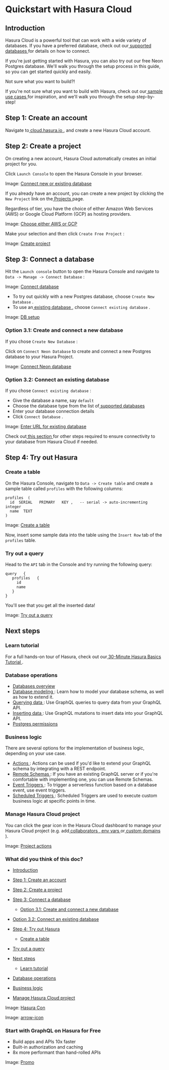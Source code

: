 # Quickstart with Hasura Cloud

## Introduction​

Hasura Cloud is a powerful tool that can work with a wide variety of databases. If you have a preferred database, check
out our[ supported databases ](https://hasura.io/docs/latest/databases/overview/)for details on how to connect.

If you're just getting started with Hasura, you can also try out our free Neon Postgres database. We'll walk you through
the setup process in this guide, so you can get started quickly and easily.

Not sure what you want to build?!

If you're not sure what you want to build with Hasura, check out our[ sample use cases ](https://hasura.io/docs/latest/getting-started/use-case/overview/)for inspiration, and we'll walk you through the setup
step-by-step!

## Step 1: Create an account​

Navigate to[ cloud.hasura.io ](https://cloud.hasura.io/signup/?pg=docs&plcmt=body&cta=navigate-to-cloud-hasura-io&tech=default&skip_onboarding=true),
and create a new Hasura Cloud account.

## Step 2: Create a project​

On creating a new account, Hasura Cloud automatically creates an initial project for you.

Click `Launch Console` to open the Hasura Console in your browser.

Image: [ Connect new or existing database ](https://hasura.io/docs/assets/images/cloud-initial-project-launch-console-209b8e43a2b99ca84d28c6ececec1a8e.png)

If you already have an account, you can create a new project by clicking the `New Project` link on the[ Projects ](https://cloud.hasura.io/projects)page.

Regardless of tier, you have the choice of either Amazon Web Services (AWS) or Google Cloud Platform (GCP) as hosting
providers.

Image: [ Choose either AWS or GCP ](https://hasura.io/docs/assets/images/getting-started-cloud-aws-and-gcp-emphasis-0d3a39a43d2ef041d075086b9708df6a.png)

Make your selection and then click `Create Free Project` :

Image: [ Create project ](https://hasura.io/docs/assets/images/getting-started-cloud-create-project-9e08e17020f324f6226142006df179f6.png)

## Step 3: Connect a database​

Hit the `Launch console` button to open the Hasura Console and navigate to `Data -> Manage -> Connect Database` :

Image: [ Connect database ](https://hasura.io/docs/assets/images/connect-db-console-d08a940e3d5f1f710ba1c83383920b77.png)

- To try out quickly with a new Postgres database, choose `Create New Database` .
- To use an[ existing database ](https://hasura.io/docs/latest/databases/overview/), choose `Connect existing database` .


Image: [ DB setup ](https://hasura.io/docs/assets/images/db-setup-d68b57e03d089832105feb9a7ab8d177.png)

### Option 3.1: Create and connect a new database​

If you chose `Create New Database` :

Click on `Connect Neon Database` to create and connect a new Postgres database to your Hasura Project.

Image: [ Connect Neon database ](https://hasura.io/docs/assets/images/connect_neon_database-20d34cdbe67ad3bdd7dab65e2f0b19cb.png)

### Option 3.2: Connect an existing database​

If you chose `Connect existing database` :

- Give the database a name, say `default`
- Choose the database type from the list of[ supported databases ](https://hasura.io/docs/latest/databases/overview/#supported-databases)
- Enter your database connection details
- Click `Connect Database` .


Image: [ Enter URL for existing database ](https://hasura.io/docs/assets/images/connect-db-cloud-aa46779320727922ac336e595a0b2200.png)

Check out[ this section ](https://hasura.io/docs/latest/databases/quickstart/#cloud-projects-create-allow-nat-ip)for other steps required to ensure
connectivity to your database from Hasura Cloud if needed.

## Step 4: Try out Hasura​

### Create a table​

On the Hasura Console, navigate to `Data -> Create table` and create a sample table called `profiles` with the following
columns:

```
profiles  (
  id  SERIAL   PRIMARY   KEY ,   -- serial -> auto-incrementing integer
  name  TEXT
)
```

Image: [ Create a table ](https://hasura.io/docs/assets/images/create-profile-table-f93963eda2987dc06c5d2a9377a37f8a.png)

Now, insert some sample data into the table using the `Insert Row` tab of the `profiles` table.

### Try out a query​

Head to the `API` tab in the Console and try running the following query:

```
query   {
   profiles   {
     id
     name
   }
}
```

You'll see that you get all the inserted data!

Image: [ Try out a query ](https://hasura.io/docs/assets/images/profile-query-5be8a917069f505b215cbf87ea953dfd.png)

## Next steps​

### Learn tutorial​

For a full hands-on tour of Hasura, check out our[ 30-Minute Hasura Basics Tutorial ](https://hasura.io/learn/graphql/hasura/introduction/).

### Database operations​

- [ Databases overview ](https://hasura.io/docs/latest/databases/overview/)
- [ Database modeling ](https://hasura.io/docs/latest/schema/postgres/index/): Learn how to model your database schema, as well as how to extend it.
- [ Querying data ](https://hasura.io/docs/latest/queries/postgres/index/): Use GraphQL queries to query data from your GraphQL API.
- [ Inserting data ](https://hasura.io/docs/latest/mutations/postgres/index/): Use GraphQL mutations to insert data into your GraphQL API.
- [ Postgres permissions ](https://hasura.io/docs/latest/deployment/postgres-requirements/#managed-pg-permissions)


### Business logic​

There are several options for the implementation of business logic, depending on your use case.

- [ Actions ](https://hasura.io/docs/latest/actions/overview/): Actions can be used if you'd like to extend your GraphQL schema by integrating with
a REST endpoint.
- [ Remote Schemas ](https://hasura.io/docs/latest/remote-schemas/overview/): If you have an existing GraphQL server or if you're comfortable with
implementing one, you can use Remote Schemas.
- [ Event Triggers ](https://hasura.io/docs/latest/event-triggers/overview/): To trigger a serverless function based on a database event, use event
triggers.
- [ Scheduled Triggers ](https://hasura.io/docs/latest/scheduled-triggers/overview/): Scheduled Triggers are used to execute custom business logic
at specific points in time.


### Manage Hasura Cloud project​

You can click the gear icon in the Hasura Cloud dashboard to manage your Hasura Cloud project (e.g. add[ collaborators ](https://hasura.io/docs/latest/hasura-cloud/projects/collaborators/),[ env vars ](https://hasura.io/docs/latest/hasura-cloud/projects/env-vars/)or[ custom domains ](https://hasura.io/docs/latest/hasura-cloud/domains/)).

Image: [ Project actions ](https://hasura.io/docs/assets/images/project-manage-5b37a214a39b39b6287136606da021c4.png)

### What did you think of this doc?

- [ Introduction ](https://hasura.io/docs/latest/getting-started/getting-started-cloud/#introduction)
- [ Step 1: Create an account ](https://hasura.io/docs/latest/getting-started/getting-started-cloud/#step-1-create-an-account)
- [ Step 2: Create a project ](https://hasura.io/docs/latest/getting-started/getting-started-cloud/#step-2-create-a-project)
- [ Step 3: Connect a database ](https://hasura.io/docs/latest/getting-started/getting-started-cloud/#cloud-connect-db)
    - [ Option 3.1: Create and connect a new database ](https://hasura.io/docs/latest/getting-started/getting-started-cloud/#create-new-db-with-cloud)

- [ Option 3.2: Connect an existing database ](https://hasura.io/docs/latest/getting-started/getting-started-cloud/#option-32-connect-an-existing-database)
- [ Step 4: Try out Hasura ](https://hasura.io/docs/latest/getting-started/getting-started-cloud/#step-4-try-out-hasura)
    - [ Create a table ](https://hasura.io/docs/latest/getting-started/getting-started-cloud/#create-a-table)

- [ Try out a query ](https://hasura.io/docs/latest/getting-started/getting-started-cloud/#try-out-a-query)
- [ Next steps ](https://hasura.io/docs/latest/getting-started/getting-started-cloud/#next-steps)
    - [ Learn tutorial ](https://hasura.io/docs/latest/getting-started/getting-started-cloud/#learn-tutorial)

- [ Database operations ](https://hasura.io/docs/latest/getting-started/getting-started-cloud/#database-operations)

- [ Business logic ](https://hasura.io/docs/latest/getting-started/getting-started-cloud/#business-logic)

- [ Manage Hasura Cloud project ](https://hasura.io/docs/latest/getting-started/getting-started-cloud/#manage-hasura-cloud-project)


Image: [ Hasura Con ](https://res.cloudinary.com/dh8fp23nd/image/upload/v1686154570/hasura-con-2023/has-con-light-date_r2a2ud.png)

Image: [ arrow-icon ](https://res.cloudinary.com/dh8fp23nd/image/upload/v1683723549/main-web/chevron-right_ldbi7d.png)

### Start with GraphQL on Hasura for Free

- Build apps and APIs 10x faster
- Built-in authorization and caching
- 8x more performant than hand-rolled APIs


Image: [ Promo ](https://hasura.io/docs/assets/images/hasura-free-ff60e409244e0ea12b5a3045d1a9096b.png)